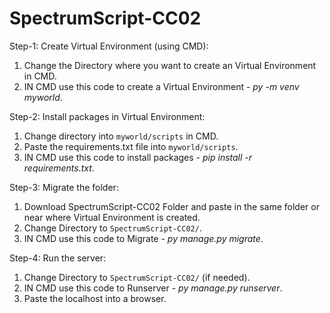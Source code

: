 # SpectrumScript-CC02

Step-1: Create Virtual Environment (using CMD):
1. Change the Directory where you want to create an Virtual Environment in CMD.
2. IN CMD use this code to create a Virtual Environment  - *py -m venv myworld*.

Step-2: Install packages in Virtual Environment:
1. Change directory into ```myworld/scripts```  in CMD.
2. Paste the requirements.txt file into ```myworld/scripts```.
3. IN CMD use this code to install packages - *pip install -r requirements.txt*.

Step-3: Migrate the folder:
1. Download  SpectrumScript-CC02 Folder and paste in the same folder or near where Virtual Environment is created.
2.  Change Directory to ```SpectrumScript-CC02/```.
3. IN CMD use this code to Migrate - *py manage.py migrate*.

Step-4: Run the server:
1. Change Directory to ```SpectrumScript-CC02/``` (if needed).
2.  IN CMD use this code to Runserver - *py manage.py runserver*.
3. Paste the localhost into a browser.
